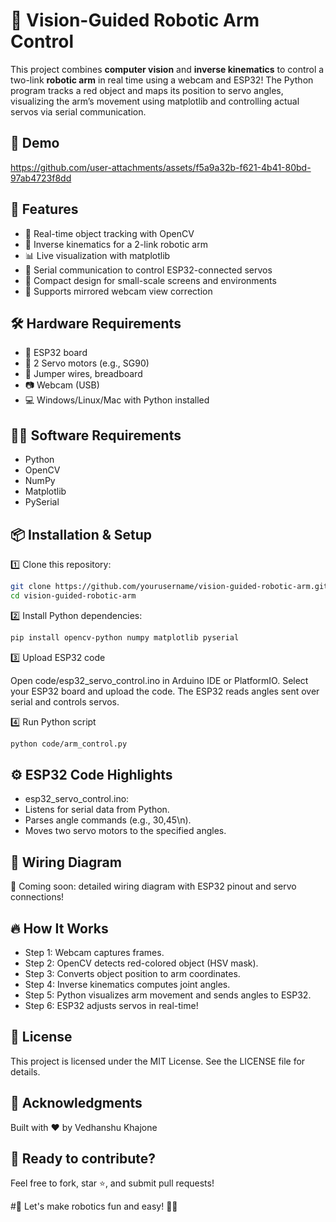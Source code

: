 # 🤖 Vision-Guided Robotic Arm Control
This project combines **computer vision** and **inverse kinematics** to control a two-link **robotic arm** in real time using a webcam and ESP32! The Python program tracks a red object and maps its position to servo angles, visualizing the arm’s movement using matplotlib and controlling actual servos via serial communication.
## 📸 Demo
https://github.com/user-attachments/assets/f5a9a32b-f621-4b41-80bd-97ab4723f8dd

## 🚀 Features
- 🔴 Real-time object tracking with OpenCV
- 📐 Inverse kinematics for a 2-link robotic arm
- 📊 Live visualization with matplotlib
- 🔗 Serial communication to control ESP32-connected servos
- 🦾 Compact design for small-scale screens and environments
- 🎥 Supports mirrored webcam view correction



## 🛠️ Hardware Requirements
- 🧠 ESP32 board
- 🔩 2 Servo motors (e.g., SG90)
- 🔌 Jumper wires, breadboard
- 📷 Webcam (USB)
- 💻 Windows/Linux/Mac with Python installed

## 🧑‍💻 Software Requirements
- Python 
- OpenCV
- NumPy
- Matplotlib
- PySerial

## 📦 Installation & Setup
1️⃣ Clone this repository:
```bash
git clone https://github.com/yourusername/vision-guided-robotic-arm.git
cd vision-guided-robotic-arm
```
2️⃣ Install Python dependencies:
```bash
pip install opencv-python numpy matplotlib pyserial
```

3️⃣ Upload ESP32 code

Open code/esp32_servo_control.ino in Arduino IDE or PlatformIO.
Select your ESP32 board and upload the code.
The ESP32 reads angles sent over serial and controls servos.

4️⃣ Run Python script
```bash
python code/arm_control.py
```
## ⚙️ ESP32 Code Highlights
- esp32_servo_control.ino:
- Listens for serial data from Python.
- Parses angle commands (e.g., 30,45\n).
- Moves two servo motors to the specified angles.

## 📝 Wiring Diagram
🔗 Coming soon: detailed wiring diagram with ESP32 pinout and servo connections!

## 🔥 How It Works
- Step 1: Webcam captures frames.
- Step 2: OpenCV detects red-colored object (HSV mask).
- Step 3: Converts object position to arm coordinates.
- Step 4: Inverse kinematics computes joint angles.
- Step 5: Python visualizes arm movement and sends angles to ESP32.
- Step 6: ESP32 adjusts servos in real-time!

## 📝 License
This project is licensed under the MIT License. See the LICENSE file for details.

## 🙌 Acknowledgments
Built with ❤️ by Vedhanshu Khajone

## 🚀 Ready to contribute?
Feel free to fork, star ⭐, and submit pull requests!

#🔗 Let's make robotics fun and easy! 🦾🚀
